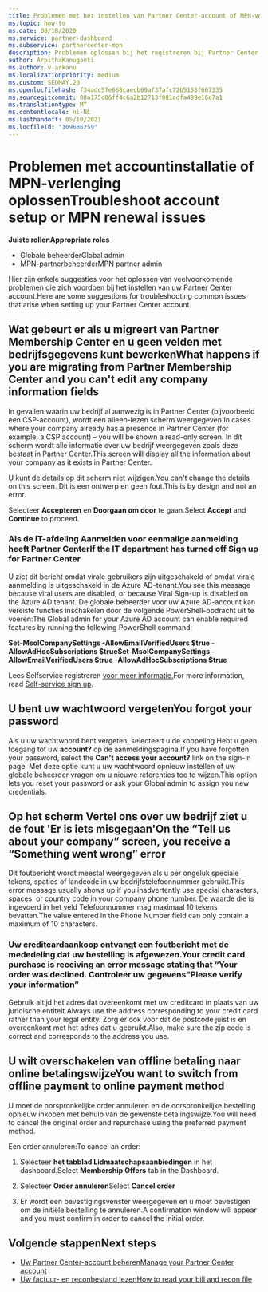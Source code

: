 ```yaml
---
title: Problemen met het instellen van Partner Center-account of MPN-verlenging oplossen
ms.topic: how-to
ms.date: 08/18/2020
ms.service: partner-dashboard
ms.subservice: partnercenter-mpn
description: Problemen oplossen bij het registreren bij Partner Center. Antwoorden op problemen met betalingswijzen, het vergeten van wachtwoorden en meer.
author: ArpithaKanuganti
ms.author: v-arkanu
ms.localizationpriority: medium
ms.custom: SEOMAY.20
ms.openlocfilehash: f34adc57e668caecb69af37afc72b5153f667335
ms.sourcegitcommit: 08a175c06ff4c6a2b12713f081adfa489e16e7a1
ms.translationtype: MT
ms.contentlocale: nl-NL
ms.lasthandoff: 05/10/2021
ms.locfileid: "109686259"
---
```

# <a name="troubleshoot-account-setup-or-mpn-renewal-issues"></a><span data-ttu-id="af8d6-104">Problemen met accountinstallatie of MPN-verlenging oplossen</span><span class="sxs-lookup"><span data-stu-id="af8d6-104">Troubleshoot account setup or MPN renewal issues</span></span>


<span data-ttu-id="af8d6-105">**Juiste rollen**</span><span class="sxs-lookup"><span data-stu-id="af8d6-105">**Appropriate roles**</span></span>

- <span data-ttu-id="af8d6-106">Globale beheerder</span><span class="sxs-lookup"><span data-stu-id="af8d6-106">Global admin</span></span>
- <span data-ttu-id="af8d6-107">MPN-partnerbeheerder</span><span class="sxs-lookup"><span data-stu-id="af8d6-107">MPN partner admin</span></span>
 
<span data-ttu-id="af8d6-108">Hier zijn enkele suggesties voor het oplossen van veelvoorkomende problemen die zich voordoen bij het instellen van uw Partner Center account.</span><span class="sxs-lookup"><span data-stu-id="af8d6-108">Here are some suggestions for troubleshooting common issues that arise when setting up your Partner Center account.</span></span>

## <a name="what-happens-if-you-are-migrating-from-partner-membership-center-and-you-cant-edit-any-company-information-fields"></a><span data-ttu-id="af8d6-109">Wat gebeurt er als u migreert van Partner Membership Center en u geen velden met bedrijfsgegevens kunt bewerken</span><span class="sxs-lookup"><span data-stu-id="af8d6-109">What happens if you are migrating from Partner Membership Center and you can't edit any company information fields</span></span>

<span data-ttu-id="af8d6-110">In gevallen waarin uw bedrijf al aanwezig is in Partner Center (bijvoorbeeld een CSP-account), wordt een alleen-lezen scherm weergegeven.</span><span class="sxs-lookup"><span data-stu-id="af8d6-110">In cases where your company already has a presence in Partner Center (for example, a CSP account) – you will be shown a read-only screen.</span></span> <span data-ttu-id="af8d6-111">In dit scherm wordt alle informatie over uw bedrijf weergegeven zoals deze bestaat in Partner Center.</span><span class="sxs-lookup"><span data-stu-id="af8d6-111">This screen will display all the information about your company as it exists in Partner Center.</span></span>

<span data-ttu-id="af8d6-112">U kunt de details op dit scherm niet wijzigen.</span><span class="sxs-lookup"><span data-stu-id="af8d6-112">You can't change the details on this screen.</span></span> <span data-ttu-id="af8d6-113">Dit is een ontwerp en geen fout.</span><span class="sxs-lookup"><span data-stu-id="af8d6-113">This is by design and not an error.</span></span>

<span data-ttu-id="af8d6-114">Selecteer **Accepteren** en **Doorgaan om door** te gaan.</span><span class="sxs-lookup"><span data-stu-id="af8d6-114">Select **Accept** and **Continue** to proceed.</span></span>


### <a name="if-the-it-department-has-turned-off-sign-up-for-partner-center"></a><span data-ttu-id="af8d6-115">Als de IT-afdeling Aanmelden voor eenmalige **aanmelding heeft Partner Center**</span><span class="sxs-lookup"><span data-stu-id="af8d6-115">If the IT department has turned off **Sign up for Partner Center**</span></span>

<span data-ttu-id="af8d6-116">U ziet dit bericht omdat virale gebruikers zijn uitgeschakeld of omdat virale aanmelding is uitgeschakeld in de Azure AD-tenant.</span><span class="sxs-lookup"><span data-stu-id="af8d6-116">You see this message because viral users are disabled, or because Viral Sign-up is disabled on the Azure AD tenant.</span></span> <span data-ttu-id="af8d6-117">De globale beheerder voor uw Azure AD-account kan vereiste functies inschakelen door de volgende PowerShell-opdracht uit te voeren:</span><span class="sxs-lookup"><span data-stu-id="af8d6-117">The Global admin for your Azure AD account can enable required features by running the following PowerShell command:</span></span>

<span data-ttu-id="af8d6-118">**Set-MsolCompanySettings -AllowEmailVerifiedUsers $true -AllowAdHocSubscriptions $true**</span><span class="sxs-lookup"><span data-stu-id="af8d6-118">**Set-MsolCompanySettings -AllowEmailVerifiedUsers $true -AllowAdHocSubscriptions $true**</span></span>

<span data-ttu-id="af8d6-119">Lees Selfservice registreren [voor meer informatie.](/azure/active-directory/users-groups-roles/directory-self-service-signup)</span><span class="sxs-lookup"><span data-stu-id="af8d6-119">For more information, read [Self-service sign up](/azure/active-directory/users-groups-roles/directory-self-service-signup).</span></span>

## <a name="you-forgot-your-password"></a><span data-ttu-id="af8d6-120">U bent uw wachtwoord vergeten</span><span class="sxs-lookup"><span data-stu-id="af8d6-120">You forgot your password</span></span>

<span data-ttu-id="af8d6-121">Als u uw wachtwoord bent vergeten, selecteert u de koppeling Hebt u geen toegang tot uw **account?** op de aanmeldingspagina.</span><span class="sxs-lookup"><span data-stu-id="af8d6-121">If you have forgotten your password, select the **Can't access your account?** link on the sign-in page.</span></span> <span data-ttu-id="af8d6-122">Met deze optie kunt u uw wachtwoord opnieuw instellen of uw globale beheerder vragen om u nieuwe referenties toe te wijzen.</span><span class="sxs-lookup"><span data-stu-id="af8d6-122">This option lets you reset your password or ask your Global admin to assign you new credentials.</span></span>

## <a name="on-the-tell-us-about-your-company-screen-you-receive-a-something-went-wrong-error"></a><span data-ttu-id="af8d6-123">Op het scherm Vertel ons over uw bedrijf ziet u de fout 'Er is iets misgegaan'</span><span class="sxs-lookup"><span data-stu-id="af8d6-123">On the “Tell us about your company” screen, you receive a “Something went wrong” error</span></span>

<span data-ttu-id="af8d6-124">Dit foutbericht wordt meestal weergegeven als u per ongeluk speciale tekens, spaties of landcode in uw bedrijfstelefoonnummer gebruikt.</span><span class="sxs-lookup"><span data-stu-id="af8d6-124">This error message usually shows up if you inadvertently use special characters, spaces, or country code in your company phone number.</span></span> <span data-ttu-id="af8d6-125">De waarde die is ingevoerd in het veld Telefoonnummer mag maximaal 10 tekens bevatten.</span><span class="sxs-lookup"><span data-stu-id="af8d6-125">The value entered in the Phone Number field can only contain a maximum of 10 characters.</span></span>


### <a name="your-credit-card-purchase-is-receiving-an-error-message-stating-that-your-order-was-declined-please-verify-your-information"></a><span data-ttu-id="af8d6-126">Uw creditcardaankoop ontvangt een foutbericht met de mededeling dat uw bestelling is afgewezen.</span><span class="sxs-lookup"><span data-stu-id="af8d6-126">Your credit card purchase is receiving an error message stating that “Your order was declined.</span></span> <span data-ttu-id="af8d6-127">Controleer uw gegevens"</span><span class="sxs-lookup"><span data-stu-id="af8d6-127">Please verify your information”</span></span>


<span data-ttu-id="af8d6-128">Gebruik altijd het adres dat overeenkomt met uw creditcard in plaats van uw juridische entiteit.</span><span class="sxs-lookup"><span data-stu-id="af8d6-128">Always use the address corresponding to your credit card rather than your legal entity.</span></span> <span data-ttu-id="af8d6-129">Zorg er ook voor dat de postcode juist is en overeenkomt met het adres dat u gebruikt.</span><span class="sxs-lookup"><span data-stu-id="af8d6-129">Also, make sure the zip code is correct and corresponds to the address you use.</span></span>

## <a name="you-want-to-switch-from-offline-payment-to-online-payment-method"></a><span data-ttu-id="af8d6-130">U wilt overschakelen van offline betaling naar online betalingswijze</span><span class="sxs-lookup"><span data-stu-id="af8d6-130">You want to switch from offline payment to online payment method</span></span> 

<span data-ttu-id="af8d6-131">U moet de oorspronkelijke order annuleren en de oorspronkelijke bestelling opnieuw inkopen met behulp van de gewenste betalingswijze.</span><span class="sxs-lookup"><span data-stu-id="af8d6-131">You will need to cancel the original order and repurchase using the preferred payment method.</span></span>

<span data-ttu-id="af8d6-132">Een order annuleren:</span><span class="sxs-lookup"><span data-stu-id="af8d6-132">To cancel an order:</span></span>

1. <span data-ttu-id="af8d6-133">Selecteer **het tabblad Lidmaatschapsaanbiedingen** in het dashboard.</span><span class="sxs-lookup"><span data-stu-id="af8d6-133">Select **Membership Offers** tab in the Dashboard.</span></span>

2. <span data-ttu-id="af8d6-134">Selecteer **Order annuleren**</span><span class="sxs-lookup"><span data-stu-id="af8d6-134">Select **Cancel order**</span></span>

3. <span data-ttu-id="af8d6-135">Er wordt een bevestigingsvenster weergegeven en u moet bevestigen om de initiële bestelling te annuleren.</span><span class="sxs-lookup"><span data-stu-id="af8d6-135">A confirmation window will appear and you must confirm in order to cancel the initial order.</span></span>

## <a name="next-steps"></a><span data-ttu-id="af8d6-136">Volgende stappen</span><span class="sxs-lookup"><span data-stu-id="af8d6-136">Next steps</span></span>

- [<span data-ttu-id="af8d6-137">Uw Partner Center-account beheren</span><span class="sxs-lookup"><span data-stu-id="af8d6-137">Manage your Partner Center account</span></span>](partner-center-account-setup.md)
- [<span data-ttu-id="af8d6-138">Uw factuur- en reconbestand lezen</span><span class="sxs-lookup"><span data-stu-id="af8d6-138">How to read your bill and recon file</span></span>](read-your-bill.md)
